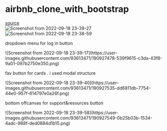 # airbnb_clone_with_bootstrap
[source](https://getbootstrap.com/)                                                                                       
![Screenshot from 2022-09-18 23-39-27](https://user-images.githubusercontent.com/93613471/190927749-8d12c120-df29-4f17-89cc-fca271e5632a.png)
<br>
![Screenshot from 2022-09-18 23-38-59](https://user-images.githubusercontent.com/93613471/190927462-1d25948a-9aa9-465b-a1e2-8a28c2036bb3.png)
<br>
<p> dropdown menu for log in button </p>
![Screenshot from 2022-09-18 23-39-17](https://user-images.githubusercontent.com/93613471/190927478-539f9615-c3da-43f8-9a01-097b2750e350.png)
<br>
<p> fav button for cards . i used modal structure</p>
![Screenshot from 2022-09-18 23-39-40](https://user-images.githubusercontent.com/93613471/190927535-dd6811db-7754-44e0-957f-614797e0a26f.png)
<br>
<p> bottom offcanvas for support&resources button</p>
![Screenshot from 2022-09-18 23-39-58](https://user-images.githubusercontent.com/93613471/190927549-0b25b03b-1534-4adc-988f-ded0884d1b15.png)
